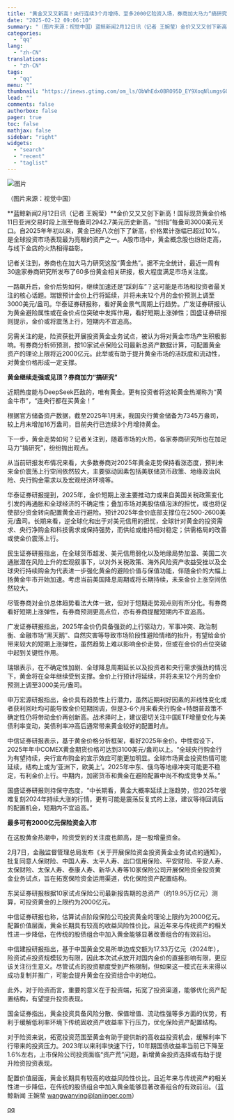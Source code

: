 ```yaml
---
title: "黄金又又又新高！央行连续3个月增持、至多2000亿险资入场，券商加大马力“搞研究”"
date: "2025-02-12 09:06:10"
summary: "（图片来源：视觉中国）蓝鲸新闻2月12日讯（记者 王婉莹）金价又又又创下新高！国际现货黄金价格11日..."
categories:
  - "qq"
lang:
  - "zh-CN"
translations:
  - "zh-CN"
tags:
  - "qq"
menu: ""
thumbnail: "https://inews.gtimg.com/om_ls/ObWhEdx0BRO95D_EY9XoqNlumgsGOuepl1miqAgKdCLNcAA_640360/0"
lead: ""
comments: false
authorbox: false
pager: true
toc: false
mathjax: false
sidebar: "right"
widgets:
  - "search"
  - "recent"
  - "taglist"
---
```


![图片](https://inews.gtimg.com/om_bt/OsLdN9vOoEO1oTn4M6endCnxV1wTw4DvxkT3LtvHIrYaUAA/641)

（图片来源：视觉中国）

**蓝鲸新闻2月12日讯（记者 王婉莹）**金价又又又创下新高！国际现货黄金价格11日亚洲交易时段上涨至每盎司2942.7美元历史新高，“剑指”每盎司3000美元关口。自2025年年初以来，黄金已经八次创下了新高，价格累计涨幅已超过10%，是全球投资市场表现最为亮眼的资产之一。A股市场中，黄金概念股也纷纷走高，与线下金店的火热相得益彰。

记者关注到，券商也在加大马力研究这股“黄金热”。据不完全统计，最近一周有30逾家券商研究所发布了60多份黄金相关研报，极大程度满足市场关注度。

一路飙升后，金价后势如何，继续加速还是“踩刹车”？这可能是市场和投资者最关注的核心话题。瑞银预计金价上行将延续，并将未来12个月的金价预测上调至3000美元/盎司。华泰证券研报称，看好黄金景气周期上行趋势。广发证券研报认为黄金避险属性或在金价点位突破中发挥作用，看好短期上涨弹性；国盛证券研报则提示，金价或将震荡上行，短期内不宜追高。

另需关注的是，险资获批开展投资黄金业务试点，被认为将对黄金市场产生积极影响。有券商分析师预测，按10家试点保险公司最新总资产数据计算，可配置黄金资产的理论上限将近2000亿元。此举或有助于提升黄金市场的活跃度和流动性，对黄金价格形成一定支撑。

**黄金继续走强或见顶？券商加力“搞研究”**

近期热度能与DeepSeek匹敌的，唯有黄金。更有投资者将这轮黄金热潮称为“黄金牛市”，“连央行都在买黄金！”

根据官方储备资产数据，截至2025年1月末，我国央行黄金储备为7345万盎司，较上月末增加16万盎司，目前央行已连续3个月增持黄金。

下一步，黄金走势如何？记者关注到，随着市场的火热，各家券商研究所也在加足马力“搞研究”，纷纷抛出观点。

从当前研报发布情况来看，大多数券商对2025年黄金走势保持看涨态度，预判未来金价震荡上行空间依然较大，主要驱动因素包括美联储货币政策、地缘政治风险、央行购金需求以及宏观经济环境等。

华泰证券研报提到，2025年，金价短期上涨主要推动力或来自美国关税政策变化引发的再通胀和全球经济的不确定性；叠加市场对美股估值泡沫的担忧，或也将促使部分资金转向配置黄金进行避险。预计2025年金价底部支撑位在2500-2600美元/盎司。长期来看，逆全球化和出于对美元信用的担忧，全球针对黄金的投资需求、央行净购金和科技需求或保持强势，而供给或维持相对稳定；供需格局的改善或使金价震荡上行。

民生证券研报指出，在全球货币超发、美元信用弱化以及地缘局势加温、美国二次通胀潜在风险上升的宏观叙事下，以对外关税政策、海外风险资产收益受挫以及全球央行持续购金为代表进一步强化黄金的避险价值与保值功能，伴随金价的大幅上扬黄金牛市开始加速。考虑当前美国降息周期或将长期持续，未来金价上涨空间依然较大。

尽管券商对金价总体趋势看法大体一致，但对于短期走势观点则有所分化。有券商看好短期上涨弹性，有券商预测更高点位，亦有券商提醒短期内不宜追高。

广发证券研报指出，2025年金价仍具备强劲的上行驱动力，军事冲突、政治制衡、金融市场“黑天鹅”、自然灾害等导致市场阶段性避险情绪的抬升，有望给金价带来较大的短期上涨弹性，虽然趋势上难以影响金价走势，但或在金价的点位突破中起到关键性作用。

瑞银表示，在不确定性加剧、全球降息周期延长以及投资者和央行需求强劲的情况下，黄金将在全年继续受到支撑。金价上行预计将延续，并将未来12个月的金价预测上调至3000美元/盎司。

申万宏源研报指出，金价具有趋势性上行潜力，虽然近期利好因素的非线性变化或者获利回吐均可能导致金价短期回调，但是3-6个月来看央行购金+特朗普政策不确定性仍将带动金价再创新高。战术择时上，建议密切关注中国ETF增量变化与美债利率变动，美债利率冲高后通常带来黄金较好的配置时点。

中信证券研报表示，基于黄金价格分析框架，看好2025年金价。中性假设下，2025年年中COMEX黄金期货价格可达到3100美元/盎司以上。“全球央行购金行为有望持续，央行宣布购金的宣示效应可能更加明显。全球市场黄金投资热情可能延续，结构上或为‘亚洲下，欧美上’。2025年中东、俄乌等地缘冲突可能更不稳定，有利金价上行。中期内，加密货币和黄金在避险配置中尚不构成竞争关系。”

国盛证券研报则持保守态度，“中长期看，黄金大概率延续上涨趋势，但2025年很难复刻2024年持续大涨的行情，更有可能是震荡反复式的上涨，建议等待回调后的配置机会，短期内不宜追高。”

**最多可有2000亿元保险资金入市**

在这股黄金热潮中，险资受到的关注度也颇高，是一股增量资金。

2月7日，金融监督管理总局发布《关于开展保险资金投资黄金业务试点的通知》，批复同意人保财险、中国人寿、太平人寿、出口信用保险、平安财险、平安人寿、太保财险、太保人寿、泰康人寿、新华人寿等10家保险公司开展保险资金投资黄金业务试点，旨在拓宽保险资金运用渠道，优化保险资产配置结构。

东吴证券研报根据10家试点保险公司最新报告期的总资产（约19.95万亿元）测算，可投资黄金的上限约为2000亿元。

中信证券研报也称，估算试点阶段保险公司投资黄金的理论上限约为2000亿元。配置价值层面，黄金长期具有较高的收益风险性价比，且近年来与传统资产的相关性进一步降低，在传统的股债组合中加入黄金能够显著改善组合的有效前沿。

中信建投研报指出，基于中国黄金交易所单边成交额为17.33万亿元（2024年），险资试点投资规模较为有限，因此本次试点放开对国内金价的直接影响有限，更应该关注衍生意义。尽管试点的投资额度受到严格限制，但如果这一模式在未来得以成功复制并推广，可能会提升黄金在投资组合中的地位。

此外，对于险资而言，重要的意义在于投资端，拓宽了投资渠道，能够优化资产配置结构，有望提升投资表现。

国金证券指出，黄金投资具备风险分散、保值增值、流动性强等多方面的优势，有利于缓解低利率环境下传统固收资产收益率下行压力，优化保险资产配置结构。

对于险资来说，拓宽投资范围至黄金有助于提供新的高收益投资机会，缓解利率下行带来的投资压力。2023年以来利率快速下行，10年期国债收益率当前已下降至1.6%左右，上市保险公司投资面临“资产荒”问题，新增黄金投资选择或有助于提升险资投资表现。

配置价值层面，黄金长期具有较高的收益风险性价比，且近年来与传统资产的相关性进一步降低，在传统的股债组合中加入黄金能够显著改善组合的有效前沿。（蓝鲸新闻 王婉莹 wangwanying@lanjinger.com）

[qq](https://new.qq.com/rain/a/20250212A01WU700)
